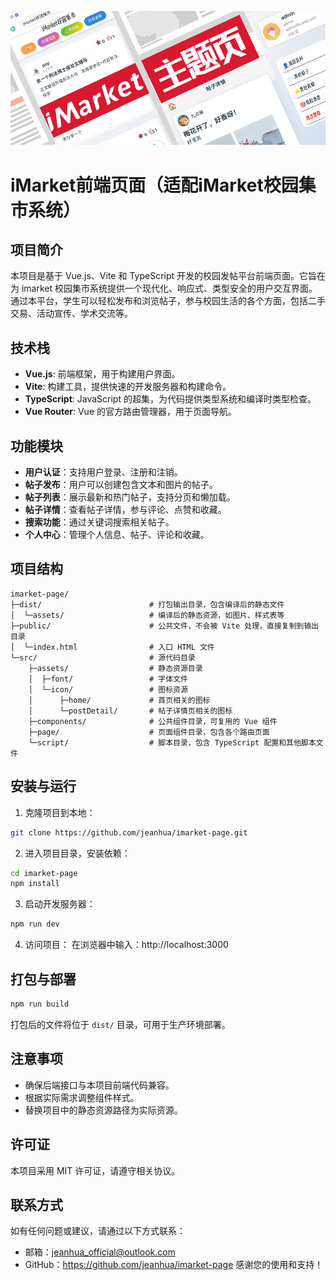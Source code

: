 ![logo](./LOGO.png)

# iMarket前端页面（适配iMarket校园集市系统）
## 项目简介
本项目是基于 Vue.js、Vite 和 TypeScript 开发的校园发帖平台前端页面。它旨在为 imarket 校园集市系统提供一个现代化、响应式、类型安全的用户交互界面。通过本平台，学生可以轻松发布和浏览帖子，参与校园生活的各个方面，包括二手交易、活动宣传、学术交流等。
## 技术栈
- **Vue.js**: 前端框架，用于构建用户界面。
- **Vite**: 构建工具，提供快速的开发服务器和构建命令。
- **TypeScript**: JavaScript 的超集，为代码提供类型系统和编译时类型检查。
- **Vue Router**: Vue 的官方路由管理器，用于页面导航。
## 功能模块
- **用户认证**：支持用户登录、注册和注销。
- **帖子发布**：用户可以创建包含文本和图片的帖子。
- **帖子列表**：展示最新和热门帖子，支持分页和懒加载。
- **帖子详情**：查看帖子详情，参与评论、点赞和收藏。
- **搜索功能**：通过关键词搜索相关帖子。
- **个人中心**：管理个人信息、帖子、评论和收藏。
## 项目结构
```
imarket-page/
├─dist/                        # 打包输出目录，包含编译后的静态文件
│  └─assets/                   # 编译后的静态资源，如图片、样式表等
├─public/                      # 公共文件，不会被 Vite 处理，直接复制到输出目录
│  └─index.html                # 入口 HTML 文件
└─src/                         # 源代码目录
    ├─assets/                  # 静态资源目录
    │  ├─font/                 # 字体文件
    │  └─icon/                 # 图标资源
    │      ├─home/             # 首页相关的图标
    │      └─postDetail/       # 帖子详情页相关的图标
    ├─components/              # 公共组件目录，可复用的 Vue 组件
    ├─page/                    # 页面组件目录，包含各个路由页面
    └─script/                  # 脚本目录，包含 TypeScript 配置和其他脚本文件
```
## 安装与运行
1. 克隆项目到本地：
```bash
git clone https://github.com/jeanhua/imarket-page.git
```
2. 进入项目目录，安装依赖：
```bash
cd imarket-page
npm install
```
3. 启动开发服务器：
```bash
npm run dev
```
4. 访问项目：
在浏览器中输入：http://localhost:3000
## 打包与部署
```bash
npm run build
```
打包后的文件将位于 `dist/` 目录，可用于生产环境部署。
## 注意事项
- 确保后端接口与本项目前端代码兼容。
- 根据实际需求调整组件样式。
- 替换项目中的静态资源路径为实际资源。
## 许可证
本项目采用 MIT 许可证，请遵守相关协议。
## 联系方式
如有任何问题或建议，请通过以下方式联系：
- 邮箱：jeanhua_official@outlook.com
- GitHub：https://github.com/jeanhua/imarket-page
感谢您的使用和支持！

